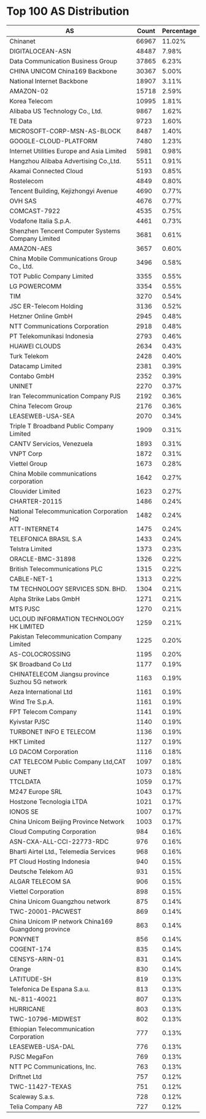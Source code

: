 # Top 100 AS Distribution
| AS | Count | Percentage |
|----|----|----|
| Chinanet | 66967 | 11.02% |
| DIGITALOCEAN-ASN | 48487 | 7.98% |
| Data Communication Business Group | 37865 | 6.23% |
| CHINA UNICOM China169 Backbone | 30367 | 5.00% |
| National Internet Backbone | 18907 | 3.11% |
| AMAZON-02 | 15718 | 2.59% |
| Korea Telecom | 10995 | 1.81% |
| Alibaba US Technology Co., Ltd. | 9867 | 1.62% |
| TE Data | 9723 | 1.60% |
| MICROSOFT-CORP-MSN-AS-BLOCK | 8487 | 1.40% |
| GOOGLE-CLOUD-PLATFORM | 7480 | 1.23% |
| Internet Utilities Europe and Asia Limited | 5981 | 0.98% |
| Hangzhou Alibaba Advertising Co.,Ltd. | 5511 | 0.91% |
| Akamai Connected Cloud | 5193 | 0.85% |
| Rostelecom | 4849 | 0.80% |
| Tencent Building, Kejizhongyi Avenue | 4690 | 0.77% |
| OVH SAS | 4676 | 0.77% |
| COMCAST-7922 | 4535 | 0.75% |
| Vodafone Italia S.p.A. | 4461 | 0.73% |
| Shenzhen Tencent Computer Systems Company Limited | 3681 | 0.61% |
| AMAZON-AES | 3657 | 0.60% |
| China Mobile Communications Group Co., Ltd. | 3496 | 0.58% |
| TOT Public Company Limited | 3355 | 0.55% |
| LG POWERCOMM | 3354 | 0.55% |
| TIM | 3270 | 0.54% |
| JSC ER-Telecom Holding | 3136 | 0.52% |
| Hetzner Online GmbH | 2945 | 0.48% |
| NTT Communications Corporation | 2918 | 0.48% |
| PT Telekomunikasi Indonesia | 2793 | 0.46% |
| HUAWEI CLOUDS | 2634 | 0.43% |
| Turk Telekom | 2428 | 0.40% |
| Datacamp Limited | 2381 | 0.39% |
| Contabo GmbH | 2352 | 0.39% |
| UNINET | 2270 | 0.37% |
| Iran Telecommunication Company PJS | 2192 | 0.36% |
| China Telecom Group | 2176 | 0.36% |
| LEASEWEB-USA-SEA | 2070 | 0.34% |
| Triple T Broadband Public Company Limited | 1909 | 0.31% |
| CANTV Servicios, Venezuela | 1893 | 0.31% |
| VNPT Corp | 1872 | 0.31% |
| Viettel Group | 1673 | 0.28% |
| China Mobile communications corporation | 1642 | 0.27% |
| Clouvider Limited | 1623 | 0.27% |
| CHARTER-20115 | 1486 | 0.24% |
| National Telecommunication Corporation HQ | 1482 | 0.24% |
| ATT-INTERNET4 | 1475 | 0.24% |
| TELEFONICA BRASIL S.A | 1433 | 0.24% |
| Telstra Limited | 1373 | 0.23% |
| ORACLE-BMC-31898 | 1326 | 0.22% |
| British Telecommunications PLC | 1315 | 0.22% |
| CABLE-NET-1 | 1313 | 0.22% |
| TM TECHNOLOGY SERVICES SDN. BHD. | 1304 | 0.21% |
| Alpha Strike Labs GmbH | 1271 | 0.21% |
| MTS PJSC | 1270 | 0.21% |
| UCLOUD INFORMATION TECHNOLOGY HK LIMITED | 1259 | 0.21% |
| Pakistan Telecommunication Company Limited | 1225 | 0.20% |
| AS-COLOCROSSING | 1195 | 0.20% |
| SK Broadband Co Ltd | 1177 | 0.19% |
| CHINATELECOM Jiangsu province Suzhou 5G network | 1163 | 0.19% |
| Aeza International Ltd | 1161 | 0.19% |
| Wind Tre S.p.A. | 1161 | 0.19% |
| FPT Telecom Company | 1141 | 0.19% |
| Kyivstar PJSC | 1140 | 0.19% |
| TURBONET INFO E TELECOM | 1136 | 0.19% |
| HKT Limited | 1127 | 0.19% |
| LG DACOM Corporation | 1116 | 0.18% |
| CAT TELECOM Public Company Ltd,CAT | 1097 | 0.18% |
| UUNET | 1073 | 0.18% |
| TTCLDATA | 1059 | 0.17% |
| M247 Europe SRL | 1043 | 0.17% |
| Hostzone Tecnologia LTDA | 1021 | 0.17% |
| IONOS SE | 1007 | 0.17% |
| China Unicom Beijing Province Network | 1003 | 0.17% |
| Cloud Computing Corporation | 984 | 0.16% |
| ASN-CXA-ALL-CCI-22773-RDC | 976 | 0.16% |
| Bharti Airtel Ltd., Telemedia Services | 968 | 0.16% |
| PT Cloud Hosting Indonesia | 940 | 0.15% |
| Deutsche Telekom AG | 931 | 0.15% |
| ALGAR TELECOM SA | 906 | 0.15% |
| Viettel Corporation | 898 | 0.15% |
| China Unicom Guangzhou network | 875 | 0.14% |
| TWC-20001-PACWEST | 869 | 0.14% |
| China Unicom IP network China169 Guangdong province | 863 | 0.14% |
| PONYNET | 856 | 0.14% |
| COGENT-174 | 835 | 0.14% |
| CENSYS-ARIN-01 | 831 | 0.14% |
| Orange | 830 | 0.14% |
| LATITUDE-SH | 819 | 0.13% |
| Telefonica De Espana S.a.u. | 813 | 0.13% |
| NL-811-40021 | 807 | 0.13% |
| HURRICANE | 803 | 0.13% |
| TWC-10796-MIDWEST | 802 | 0.13% |
| Ethiopian Telecommunication Corporation | 777 | 0.13% |
| LEASEWEB-USA-DAL | 776 | 0.13% |
| PJSC MegaFon | 769 | 0.13% |
| NTT PC Communications, Inc. | 763 | 0.13% |
| Driftnet Ltd | 757 | 0.12% |
| TWC-11427-TEXAS | 751 | 0.12% |
| Scaleway S.a.s. | 728 | 0.12% |
| Telia Company AB | 727 | 0.12% |
